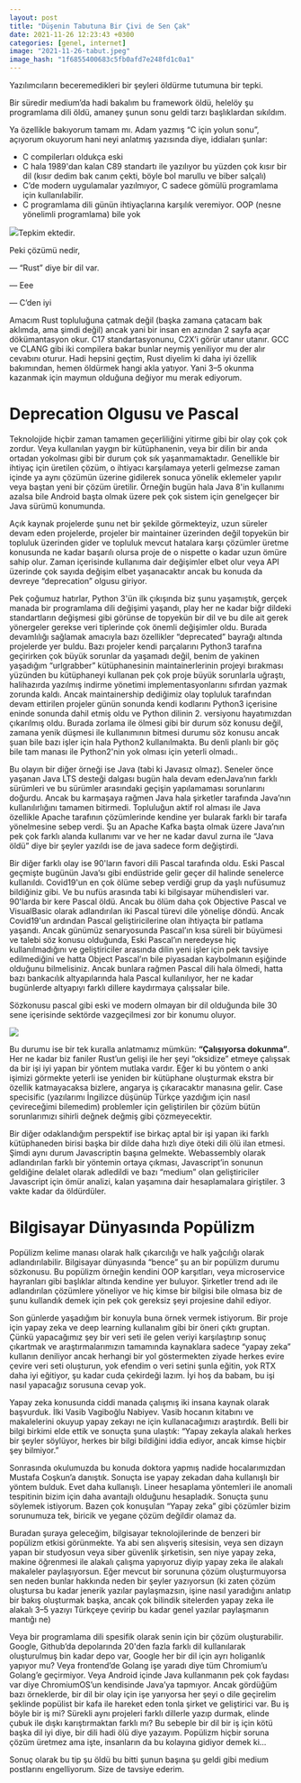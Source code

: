```yaml
---
layout: post
title: "Düşenin Tabutuna Bir Çivi de Sen Çak"
date: 2021-11-26 12:23:43 +0300
categories: [genel, internet]
image: "2021-11-26-tabut.jpeg"
image_hash: "1f6855400683c5fb0afd7e248fd1c0a1"
---
```


Yazılımcıların beceremedikleri bir şeyleri öldürme tutumuna bir tepki.

Bir süredir medium’da hadi bakalım bu framework öldü, helelöy şu programlama dili öldü, amaney şunun sonu geldi tarzı başlıklardan sıkıldım.

Ya özellikle bakıyorum tamam mı. Adam yazmış “C için yolun sonu”, açıyorum okuyorum hani neyi anlatmış yazısında diye, iddiaları şunlar:

*   C compilerları oldukça eski
*   C hala 1989'dan kalan C89 standartı ile yazılıyor bu yüzden çok kısır bir dil (kısır dedim bak canım çekti, böyle bol marullu ve biber salçalı)
*   C’de modern uygulamalar yazılmıyor, C sadece gömülü programlama için kullanılabilir.
*   C programlama dili günün ihtiyaçlarına karşılık veremiyor. OOP (nesne yönelimli programlama) bile yok

![](/assets/img/posts/0*mpf5ZkTwkGF7bGhp.jpg)Tepkim ektedir.

Peki çözümü nedir,

— “Rust” diye bir dil var.

— Eee

— C’den iyi

Amacım Rust topluluğuna çatmak değil (başka zamana çatacam bak aklımda, ama şimdi değil) ancak yani bir insan en azından 2 sayfa açar dökümantasyon okur. C17 standartasyonunu, C2X’i görür utanır utanır. GCC ve CLANG gibi iki compilera bakar bunlar neymiş yeniliyor mu der alır cevabını oturur. Hadi hepsini geçtim, Rust diyelim ki daha iyi özellik bakımından, hemen öldürmek hangi akla yatıyor. Yani 3–5 okunma kazanmak için maymun olduğuna değiyor mu merak ediyorum.

Deprecation Olgusu ve Pascal
============================

Teknolojide hiçbir zaman tamamen geçerliliğini yitirme gibi bir olay çok çok zordur. Veya kullanılan yaygın bir kütüphanenin, veya bir dilin bir anda ortadan yokolması gibi bir durum çok sık yaşanmamaktadır. Genellikle bir ihtiyaç için üretilen çözüm, o ihtiyacı karşılamaya yeterli gelmezse zaman içinde ya aynı çözümün üzerine gidilerek sonuca yönelik eklemeler yapılır veya baştan yeni bir çözüm üretilir. Örneğin bugün hala Java 8'in kullanımı azalsa bile Android başta olmak üzere pek çok sistem için genelgeçer bir Java sürümü konumunda.

Açık kaynak projelerde şunu net bir şekilde görmekteyiz, uzun süreler devam eden projelerde, projeler bir maintainer üzerinden değil topyekün bir topluluk üzerinden gider ve topluluk mevcut hatalara karşı çözümler üretme konusunda ne kadar başarılı olursa proje de o nispette o kadar uzun ömüre sahip olur. Zaman içerisinde kullanıma dair değişimler elbet olur veya API üzerinde çok sayıda değişim elbet yaşanacaktır ancak bu konuda da devreye “deprecation” olgusu giriyor.

Pek çoğumuz hatırlar, Python 3'ün ilk çıkışında biz şunu yaşamıştık, gerçek manada bir programlama dili değişimi yaşandı, play her ne kadar biğr dildeki standartların değişmesi gibi görünse de topyekün bir dil ve bu dile ait gerek yönergeler gerekse veri tiplerinde çok önemli değişimler oldu. Burada devamlılığı sağlamak amacıyla bazı özellikler “deprecated” bayrağı altında projelerde yer buldu. Bazı projeler kendi parçalarını Python3 tarafına geçirirken çok büyük sorunlar da yaşamadı değil, benim de yakinen yaşadığım “urlgrabber” kütüphanesinin maintainerlerinin projeyi bırakması yüzünden bu kütüphaneyi kullanan pek çok proje büyük sorunlarla uğraştı, halihazırda yazılmış indirme yönetimi implementasyonlarını sıfırdan yazmak zorunda kaldı. Ancak maintainership dediğimiz olay topluluk tarafından devam ettirilen projeler günün sonunda kendi kodlarını Python3 içerisine eninde sonunda dahil etmiş oldu ve Python dilinin 2. versiyonu hayatımızdan çıkarılmış oldu. Burada zorlama ile ölmesi gibi bir durum söz konusu değil, zamana yenik düşmesi ile kullanımının bitmesi durumu söz konusu ancak şuan bile bazı işler için hala Python2 kullanılmakta. Bu denli planlı bir göç bile tam manası ile Python2'nin yok olması için yeterli olmadı..

Bu olayın bir diğer örneği ise Java (tabi ki Javasız olmaz). Seneler önce yaşanan Java LTS desteği dalgası bugün hala devam edenJava’nın farklı sürümleri ve bu sürümler arasındaki geçişin yapılamaması sorunlarını doğurdu. Ancak bu karmaşaya rağmen Java hala şirketler tarafında Java’nın kullanılırlığını tamamen bitirmedi. Topluluğun aktif rol alması ile Java özellikle Apache tarafının çözümlerinde kendine yer bularak farklı bir tarafa yönelmesine sebep verdi. Şu an Apache Kafka başta olmak üzere Java’nın pek çok farklı alanda kullanımı var ve her ne kadar davul zurna ile “Java öldü” diye bir şeyler yazıldı ise de java sadece form değiştirdi.

Bir diğer farklı olay ise 90'ların favori dili Pascal tarafında oldu. Eski Pascal geçmişte bugünün Java’sı gibi endüstride gelir geçer dil halinde senelerce kullanıldı. Covid19'un en çok ölüme sebep verdiği grup da yaşlı nufüsumuz bildiğiniz gibi. Ve bu nufüs arasında tabi ki bilgisayar mühendisleri var. 90'larda bir kere Pascal öldü. Ancak bu ölüm daha çok Objective Pascal ve VisualBasic olarak adlandırılan iki Pascal türevi dile yönelişe döndü. Ancak Covid19'un ardından Pascal geliştiricilerine olan ihtiyaçta bir patlama yaşandı. Ancak günümüz senaryosunda Pascal’ın kısa süreli bir büyümesi ve talebi söz konusu olduğunda, Eski Pascal’ın neredeyse hiç kullanılmadığını ve geliştiriciler arasında dilin yeni işler için pek tavsiye edilmediğini ve hatta Object Pascal’ın bile piyasadan kaybolmanın eşiğinde olduğunu bilmelisiniz. Ancak bunlara rağmen Pascal dili hala ölmedi, hatta bazı bankacılık altyapılarında hala Pascal kullanılıyor, her ne kadar bugünlerde altyapıyı farklı dillere kaydırmaya çalışsalar bile.

Sözkonusu pascal gibi eski ve modern olmayan bir dil olduğunda bile 30 sene içerisinde sektörde vazgeçilmesi zor bir konumu oluyor.

![](/assets/img/posts/0*3BKvlbyZ_lTeOkHN.jpg)

Bu durumu ise bir tek kuralla anlatmamız mümkün: **“Çalışıyorsa dokunma”**. Her ne kadar biz faniler Rust’un gelişi ile her şeyi “oksidize” etmeye çalışsak da bir işi iyi yapan bir yöntem mutlaka vardır. Eğer ki bu yöntem o anki işimizi görmekte yeterli ise yeniden bir kütüphane oluşturmak ekstra bir özellik katmayacaksa bizlere, angarya iş çıkaracaktır manasına gelir. Case specisific (yazılarımı İngilizce düşünüp Türkçe yazdığım için nasıl çevireceğimi bilemedim) problemler için geliştirilen bir çözüm bütün sorunlarımızı sihirli değnek değmiş gibi çözmeyecektir.

Bir diğer odaklandığım perspektif ise birkaç aptal bir işi yapan iki farklı kütüphaneden birisi başka bir dilde daha hızlı diye öteki dili ölü ilan etmesi. Şimdi aynı durum Javascriptin başına gelmekte. Webassembly olarak adlandırılan farklı bir yöntemin ortaya çıkması, Javascript’in sonunun geldiğine delalet olarak adledildi ve bazı “medium” olan geliştiriciler Javascript için ömür analizi, kalan yaşamına dair hesaplamalara giriştiler. 3 vakte kadar da öldürdüler.

Bilgisayar Dünyasında Popülizm
==============================

Popülizm kelime manası olarak halk çıkarcılığı ve halk yağcılığı olarak adlandırılabilir. Bilgisayar dünyasında “bence” şu an bir popülizm durumu sözkonusu. Bu popülizm örneğin kendini OOP karşıtları, veya microservice hayranları gibi başlıklar altında kendine yer buluyor. Şirketler trend adı ile adlandırılan çözümlere yöneliyor ve hiç kimse bir bilgisi bile olmasa biz de şunu kullandık demek için pek çok gereksiz şeyi projesine dahil ediyor.

Son günlerde yaşadığım bir konuyla buna örnek vermek istiyorum. Bir proje için yapay zeka ve deep learning kullanalım gibi bir öneri çıktı gruptan. Çünkü yapacağımız şey bir veri seti ile gelen veriyi karşılaştırıp sonuç çıkartmak ve araştırmalarımızın tamamında kaynaklara sadece “yapay zeka” kullanın deniliyor ancak herhangi bir yol göstermekten ziyade herkes evire çevire veri seti oluşturun, yok efendim o veri setini şunla eğitin, yok RTX daha iyi eğitiyor, şu kadar cuda çekirdeği lazım. İyi hoş da babam, bu işi nasıl yapacağız sorusuna cevap yok.

Yapay zeka konusunda ciddi manada çalışmış iki insana kaynak olarak başvurduk. İlki Vasib Vagiboğlu Nabiyev. Vasib hocanın kitabını ve makalelerini okuyup yapay zekayı ne için kullanacağımızı araştırdık. Belli bir bilgi birkimi elde ettik ve sonuçta şuna ulaştık: “Yapay zekayla alakalı herkes bir şeyler söylüyor, herkes bir bilgi bildiğini iddia ediyor, ancak kimse hiçbir şey bilmiyor.”

Sonrasında okulumuzda bu konuda doktora yapmış nadide hocalarımızdan Mustafa Coşkun’a danıştık. Sonuçta ise yapay zekadan daha kullanışlı bir yöntem bulduk. Evet daha kullanışlı. Lineer hesaplama yöntemleri ile anomali tespitinin bizim için daha avantajlı olduğunu hesapladık. Sonuçta şunu söylemek istiyorum. Bazen çok konuşulan “Yapay zeka” gibi çözümler bizim sorunumuza tek, biricik ve yegane çözüm değildir olamaz da.

Buradan şuraya geleceğim, bilgisayar teknolojilerinde de benzeri bir popülizm etkisi görünmekte. Ya abi sen alışveriş sitesisin, veya sen dizayn yapan bir studyosun veya siber güvenlik şirketisin, sen niye yapay zeka, makine öğrenmesi ile alakalı çalışma yapıyoruz diyip yapay zeka ile alakalı makaleler paylaşıyorsun. Eğer mevcut bir sorununa çözüm oluşturmuyorsa sen neden bunlar hakkında neden bir şeyler yazıyorsun (ki zaten çözüm oluştursa bu kadar jenerik yazılar paylaşmazsın, işine nasıl yaradığını anlatıp bir bakış oluşturmak başka, ancak çok bilindik sitelerden yapay zeka ile alakalı 3–5 yazıyı Türkçeye çevirip bu kadar genel yazılar paylaşmanın mantığı ne)

Veya bir programlama dili spesifik olarak senin için bir çözüm oluşturabilir. Google, Github’da depolarında 20'den fazla farklı dil kullanılarak oluşturulmuş bin kadar depo var, Google her bir dil için ayrı holiganlık yapıyor mu? Veya frontend’de Golang işe yaradı diye tüm Chromium’u Golang’e geçirmiyor. Veya Android içinde Java kullanmanın pek çok faydası var diye ChromiumOS’un kendisinde Java’ya tapmıyor. Ancak gördüğüm bazı örneklerde, bir dil bir olay için işe yarıyorsa her şeyi o dile geçirelim şeklinde popülist bir kafa ile hareket eden tonla şirket ve geliştirici var. Bu iş böyle bir iş mi? Sürekli aynı projeleri farklı dillerle yazıp durmak, elinde çubuk ile dışkı karıştırmaktan farklı mı? Bu sebeple bir dil bir iş için kötü başka dil iyi diye, bir dili hadi ölü diye yazayım. Popülizm hiçbir soruna çözüm üretmez ama işte, insanların da bu kolayına gidiyor demek ki…

Sonuç olarak bu tip şu öldü bu bitti şunun başına şu geldi gibi medium postlarını engelliyorum. Size de tavsiye ederim.
